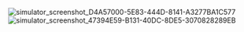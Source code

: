 ![simulator_screenshot_D4A57000-5E83-444D-8141-A3277BA1C577](https://github.com/Elmahdaoui59/NotesAppKMM/assets/107696788/fe3b5969-8dbb-4628-b428-52a6aff91dfb)
![simulator_screenshot_47394E59-B131-40DC-8DE5-3070828289EB](https://github.com/Elmahdaoui59/NotesAppKMM/assets/107696788/45477281-9be9-4d17-8c0c-bc13867219a5)

